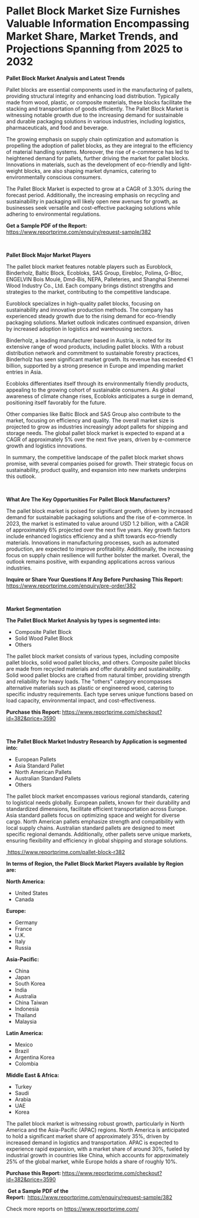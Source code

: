<p><h1>Pallet Block Market Size Furnishes Valuable Information Encompassing Market Share, Market Trends, and Projections Spanning from 2025 to 2032</h1></p><p><strong>Pallet Block Market Analysis and Latest Trends</strong></p>
<p><p>Pallet blocks are essential components used in the manufacturing of pallets, providing structural integrity and enhancing load distribution. Typically made from wood, plastic, or composite materials, these blocks facilitate the stacking and transportation of goods efficiently. The Pallet Block Market is witnessing notable growth due to the increasing demand for sustainable and durable packaging solutions in various industries, including logistics, pharmaceuticals, and food and beverage.</p><p>The growing emphasis on supply chain optimization and automation is propelling the adoption of pallet blocks, as they are integral to the efficiency of material handling systems. Moreover, the rise of e-commerce has led to heightened demand for pallets, further driving the market for pallet blocks. Innovations in materials, such as the development of eco-friendly and light-weight blocks, are also shaping market dynamics, catering to environmentally conscious consumers.</p><p>The Pallet Block Market is expected to grow at a CAGR of 3.30% during the forecast period. Additionally, the increasing emphasis on recycling and sustainability in packaging will likely open new avenues for growth, as businesses seek versatile and cost-effective packaging solutions while adhering to environmental regulations.</p></p>
<p><strong>Get a Sample PDF of the Report:&nbsp;</strong> <a href="https://www.reportprime.com/enquiry/request-sample/382?utm_campaign=3064&utm_medium=2&utm_source=Github&utm_content=ia&utm_term=18032025&utm_id=pallet-block">https://www.reportprime.com/enquiry/request-sample/382</a></p>
<p>&nbsp;</p>
<p><strong>Pallet Block Major Market Players</strong></p>
<p><p>The pallet block market features notable players such as Euroblock, Binderholz, Baltic Block, Ecobloks, SAS Group, Eirebloc, Polima, G-Bloc, ENGELVIN Bois Moulé, Dmd-Bis, NEPA, Palleteries, and Shanghai Shenmei Wood Industry Co., Ltd. Each company brings distinct strengths and strategies to the market, contributing to the competitive landscape.</p><p>Euroblock specializes in high-quality pallet blocks, focusing on sustainability and innovative production methods. The company has experienced steady growth due to the rising demand for eco-friendly packaging solutions. Market outlook indicates continued expansion, driven by increased adoption in logistics and warehousing sectors.</p><p>Binderholz, a leading manufacturer based in Austria, is noted for its extensive range of wood products, including pallet blocks. With a robust distribution network and commitment to sustainable forestry practices, Binderholz has seen significant market growth. Its revenue has exceeded €1 billion, supported by a strong presence in Europe and impending market entries in Asia.</p><p>Ecobloks differentiates itself through its environmentally friendly products, appealing to the growing cohort of sustainable consumers. As global awareness of climate change rises, Ecobloks anticipates a surge in demand, positioning itself favorably for the future.</p><p>Other companies like Baltic Block and SAS Group also contribute to the market, focusing on efficiency and quality. The overall market size is projected to grow as industries increasingly adopt pallets for shipping and storage needs. The global pallet block market is expected to expand at a CAGR of approximately 5% over the next five years, driven by e-commerce growth and logistics innovations.</p><p>In summary, the competitive landscape of the pallet block market shows promise, with several companies poised for growth. Their strategic focus on sustainability, product quality, and expansion into new markets underpins this outlook.</p></p>
<p>&nbsp;</p>
<p><strong>What Are The Key Opportunities For Pallet Block Manufacturers?</strong></p>
<p><p>The pallet block market is poised for significant growth, driven by increased demand for sustainable packaging solutions and the rise of e-commerce. In 2023, the market is estimated to value around USD 1.2 billion, with a CAGR of approximately 6% projected over the next five years. Key growth factors include enhanced logistics efficiency and a shift towards eco-friendly materials. Innovations in manufacturing processes, such as automated production, are expected to improve profitability. Additionally, the increasing focus on supply chain resilience will further bolster the market. Overall, the outlook remains positive, with expanding applications across various industries.</p></p>
<p><strong>Inquire or Share Your Questions If Any Before Purchasing This Report:</strong> <a href="https://www.reportprime.com/enquiry/pre-order/382?utm_campaign=3064&utm_medium=2&utm_source=Github&utm_content=ia&utm_term=18032025&utm_id=pallet-block">https://www.reportprime.com/enquiry/pre-order/382</a></p>
<p>&nbsp;</p>
<p><strong>Market Segmentation</strong></p>
<p><strong>The Pallet Block Market Analysis by types is segmented into:</strong></p>
<p><ul><li>Composite Pallet Block</li><li>Solid Wood Pallet Block</li><li>Others</li></ul></p>
<p><p>The pallet block market consists of various types, including composite pallet blocks, solid wood pallet blocks, and others. Composite pallet blocks are made from recycled materials and offer durability and sustainability. Solid wood pallet blocks are crafted from natural timber, providing strength and reliability for heavy loads. The "others" category encompasses alternative materials such as plastic or engineered wood, catering to specific industry requirements. Each type serves unique functions based on load capacity, environmental impact, and cost-effectiveness.</p></p>
<p><strong>Purchase this Report:&nbsp;</strong><a href="https://www.reportprime.com/checkout?id=382&price=3590&utm_campaign=3064&utm_medium=2&utm_source=Github&utm_content=ia&utm_term=18032025&utm_id=pallet-block">https://www.reportprime.com/checkout?id=382&price=3590</a></p>
<p>&nbsp;</p>
<p><strong>The Pallet Block Market Industry Research by Application is segmented into:</strong></p>
<p><ul><li>European Pallets</li><li>Asia Standard Pallet</li><li>North American Pallets</li><li>Australian Standard Pallets</li><li>Others</li></ul></p>
<p><p>The pallet block market encompasses various regional standards, catering to logistical needs globally. European pallets, known for their durability and standardized dimensions, facilitate efficient transportation across Europe. Asia standard pallets focus on optimizing space and weight for diverse cargo. North American pallets emphasize strength and compatibility with local supply chains. Australian standard pallets are designed to meet specific regional demands. Additionally, other pallets serve unique markets, ensuring flexibility and efficiency in global shipping and storage solutions.</p></p>
<p><a href="https://www.reportprime.com/pallet-block-r382?utm_campaign=3064&utm_medium=2&utm_source=Github&utm_content=ia&utm_term=18032025&utm_id=pallet-block">&nbsp;https://www.reportprime.com/pallet-block-r382</a></p>
<p><strong>In terms of Region, the Pallet Block Market Players available by Region are:</strong></p>
<p>
    <p> <strong> North America: </strong>
        <ul>
            <li>United States</li>
            <li>Canada</li>
        </ul>
        </p> 
    <p> <strong> Europe: </strong>
        <ul>
            <li>Germany</li>
            <li>France</li>
            <li>U.K.</li>
            <li>Italy</li>
            <li>Russia</li>
        </ul>
        </p> 
    <p> <strong> Asia-Pacific: </strong>
        <ul>
            <li>China</li>
            <li>Japan</li>
            <li>South Korea</li>
            <li>India</li>
            <li>Australia</li>
            <li>China Taiwan</li>
            <li>Indonesia</li>
            <li>Thailand</li>
            <li>Malaysia</li>
        </ul>
        </p> 
    <p> <strong> Latin America: </strong>
        <ul>
            <li>Mexico</li>
            <li>Brazil</li>
            <li>Argentina Korea</li>
            <li>Colombia</li>
        </ul>
        </p> 
    <p> <strong> Middle East & Africa: </strong>
        <ul>
            <li>Turkey</li>
            <li>Saudi</li>
            <li>Arabia</li>
            <li>UAE</li>
            <li>Korea</li>
        </ul>
    </p>
    </p>
<p><p>The pallet block market is witnessing robust growth, particularly in North America and the Asia-Pacific (APAC) regions. North America is anticipated to hold a significant market share of approximately 35%, driven by increased demand in logistics and transportation. APAC is expected to experience rapid expansion, with a market share of around 30%, fueled by industrial growth in countries like China, which accounts for approximately 25% of the global market, while Europe holds a share of roughly 10%.</p></p>
<p><strong>Purchase this Report: </strong><a href="https://www.reportprime.com/checkout?id=382&price=3590&utm_campaign=3064&utm_medium=2&utm_source=Github&utm_content=ia&utm_term=18032025&utm_id=pallet-block">https://www.reportprime.com/checkout?id=382&price=3590</a></p>
<p>&nbsp;<strong>Get a Sample PDF of the Report:&nbsp;&nbsp;</strong><a href="https://www.reportprime.com/enquiry/request-sample/382?utm_campaign=3064&utm_medium=2&utm_source=Github&utm_content=ia&utm_term=18032025&utm_id=pallet-block">https://www.reportprime.com/enquiry/request-sample/382</a></p>
<p><strong></strong></p>
<p>Check more reports on <a href="https://www.reportprime.com/?utm_campaign=3064&utm_medium=2&utm_source=Github&utm_content=ia&utm_term=18032025&utm_id=pallet-block">https://www.reportprime.com/</a></p>